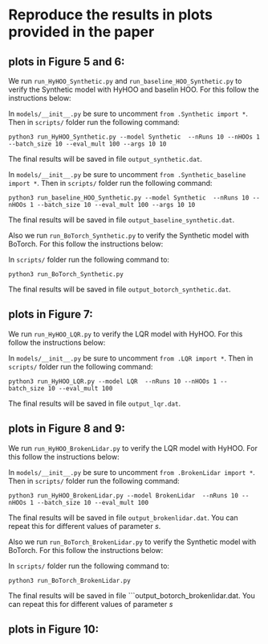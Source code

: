 # Reproduce the results in plots provided in the paper

## plots in Figure 5 and 6:
We run ```run_HyHOO_Synthetic.py``` and ```run_baseline_HOO_Synthetic.py``` to verify the Synthetic model with HyHOO and baselin HOO. For this follow the instructions below:

In ```models/__init__.py``` be sure to uncomment ```from .Synthetic import *```. Then in ```scripts/``` folder run the following command:

```
python3 run_HyHOO_Synthetic.py --model Synthetic  --nRuns 10 --nHOOs 1 --batch_size 10 --eval_mult 100 --args 10 10
```

The final results will be saved in file ```output_synthetic.dat```.


In ```models/__init__.py``` be sure to uncomment ```from .Synthetic_baseline import *```. Then in ```scripts/``` folder run the following command:

```
python3 run_baseline_HOO_Synthetic.py --model Synthetic  --nRuns 10 --nHOOs 1 --batch_size 10 --eval_mult 100 --args 10 10
```

The final results will be saved in file ```output_baseline_synthetic.dat```.

Also we run ```run_BoTorch_Synthetic.py``` to verify the Synthetic model with BoTorch. For this follow the instructions below:

In ```scripts/``` folder run the following command to:

```
python3 run_BoTorch_Synthetic.py
```

The final results will be saved in file ```output_botorch_synthetic.dat```.


## plots in Figure 7:
We run ```run_HyHOO_LQR.py``` to verify the LQR model with HyHOO. For this follow the instructions below:

In ```models/__init__.py``` be sure to uncomment ```from .LQR import *```. Then in ```scripts/``` folder run the following command:

```
python3 run_HyHOO_LQR.py --model LQR  --nRuns 10 --nHOOs 1 --batch_size 10 --eval_mult 100
```

The final results will be saved in file ```output_lqr.dat```.


## plots in Figure 8 and 9:
We run ```run_HyHOO_BrokenLidar.py``` to verify the LQR model with HyHOO. For this follow the instructions below:

In ```models/__init__.py``` be sure to uncomment ```from .BrokenLidar import *```. Then in ```scripts/``` folder run the following command:

```
python3 run_HyHOO_BrokenLidar.py --model BrokenLidar  --nRuns 10 --nHOOs 1 --batch_size 10 --eval_mult 100
```

The final results will be saved in file ```output_brokenlidar.dat```. You can repeat this for different values of parameter $s$.


Also we run ```run_BoTorch_BrokenLidar.py``` to verify the Synthetic model with BoTorch. For this follow the instructions below:

In ```scripts/``` folder run the following command to:

```
python3 run_BoTorch_BrokenLidar.py
```

The final results will be saved in file ```output_botorch_brokenlidar.dat. You can repeat this for different values of parameter $s$ 


## plots in Figure 10:
